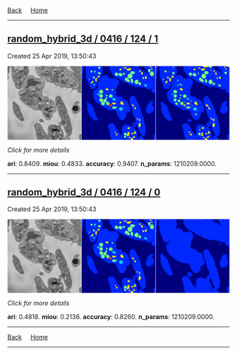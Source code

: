 
[Back](..)&nbsp;&nbsp;&nbsp;&nbsp;&nbsp;[Home](https://leapmanlab.github.io/snapshots)

---

<div class="summary"><a href="1"><h2>random_hybrid_3d / 0416 / 124 / 1</h2></a><p>Created 25 Apr 2019, 13:50:43
</p><a href="1"><img src="1/media/summary.png" align="center"></a><p>
<i>Click for more details</i>
</p></div>

**ari**: 0.8409. **miou**: 0.4833. **accuracy**: 0.9407. **n_params**: 1210209.0000. 

---

<div class="summary"><a href="0"><h2>random_hybrid_3d / 0416 / 124 / 0</h2></a><p>Created 25 Apr 2019, 13:50:43
</p><a href="0"><img src="0/media/summary.png" align="center"></a><p>
<i>Click for more details</i>
</p></div>

**ari**: 0.4818. **miou**: 0.2136. **accuracy**: 0.8260. **n_params**: 1210209.0000. 

---

[Back](..)&nbsp;&nbsp;&nbsp;&nbsp;&nbsp;[Home](https://leapmanlab.github.io/snapshots)

---